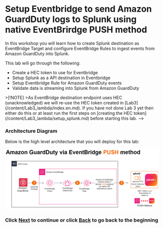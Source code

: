 # Setup Eventbridge to send Amazon GuardDuty logs to Splunk using native EventBrirdge PUSH method
In this workshop you will learn how to create Splunk destination as EventBridge Target and configure EventBridge Rules to ingest events from Amazon GuardDuty into Splunk.

This lab will go through the following: 
- Create a HEC token to use for Eventbridge
- Setup Splunk as a API destination in Eventbridge
- Setup Eventbridge Rule for Amazon GuardDuty events
- Validate data is streaming into Splunk from Amazon GuardDuty

<!-->
>[!NOTE]
>As EventBridge destination endpoint uses HEC (unacknowledged) we will re-use the HEC token created in <a>[Lab3](/content/Lab3_lambda/index.en.md)</a>. If you have not done Lab 3 yet then either do this or at least run the first steps on <a>[creating the HEC token](/content/Lab3_lambda/setup_splunk.md)</a> before starting this lab.
-->

### Architecture Diagram 
Below is the high level architecture that you will deploy for this lab:

![image001](/static/40_eventbridge/architecture-eventbridge.png)

### Click <a>[Next](/content/Lab4_eventbridge/setup_splunk.md)</a> to continue or click <a>[Back](/README.md) to go back to the beginning</a>